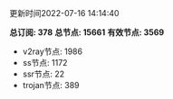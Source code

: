 更新时间2022-07-16 14:14:40

**总订阅: 378**
**总节点: 15661**
**有效节点: 3569**
- v2ray节点: 1986
- ss节点: 1172
- ssr节点: 22
- trojan节点: 389
